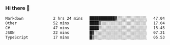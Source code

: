 ### Hi there 👋

<!--
**WShiBin/WShiBin** is a ✨ _special_ ✨ repository because its `README.md` (this file) appears on your GitHub profile.

Here are some ideas to get you started:

- 🔭 I’m currently working on ...
- 🌱 I’m currently learning ...
- 👯 I’m looking to collaborate on ...
- 🤔 I’m looking for help with ...
- 💬 Ask me about ...
- 📫 How to reach me: ...
- 😄 Pronouns: ...
- ⚡ Fun fact: ...
-->

<!--START_SECTION:waka-->

```txt
Markdown             2 hrs 24 mins   ███████████▓░░░░░░░░░░░░░   47.04 %
Other                52 mins         ████▒░░░░░░░░░░░░░░░░░░░░   17.04 %
C#                   47 mins         ████░░░░░░░░░░░░░░░░░░░░░   15.45 %
JSON                 22 mins         █▓░░░░░░░░░░░░░░░░░░░░░░░   07.21 %
TypeScript           17 mins         █▒░░░░░░░░░░░░░░░░░░░░░░░   05.53 %
```

<!--END_SECTION:waka-->
